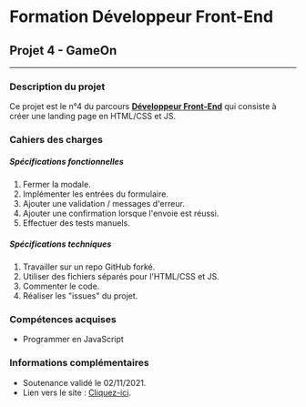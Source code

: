 # Formation Développeur Front-End
## Projet 4 - GameOn
------------
### Description du projet
Ce projet est le n°4 du parcours [**Développeur Front-End**](https://openclassrooms.com/fr/paths/314-developpeur-front-end "Développeur Front-End") qui consiste à créer une landing page en HTML/CSS et JS.
### Cahiers des charges
##### Spécifications fonctionnelles
1. Fermer la modale.
2. Implémenter les entrées du formulaire.
3. Ajouter une validation / messages d'erreur.
4. Ajouter une confirmation lorsque l'envoie est réussi.
5. Effectuer des tests manuels.

##### Spécifications techniques
1. Travailler sur un repo GitHub forké.
2. Utiliser des fichiers séparés pour l'HTML/CSS et JS.
3. Commenter le code.
4. Réaliser les "issues" du projet.

### Compétences acquises
- Programmer en JavaScript

### Informations complémentaires
- Soutenance validé le 02/11/2021.
- Lien vers le site : [Cliquez-ici](https://sebastien-d-me.github.io/GameOn-website-FR/starterOnly/ "Cliquez-ici").
